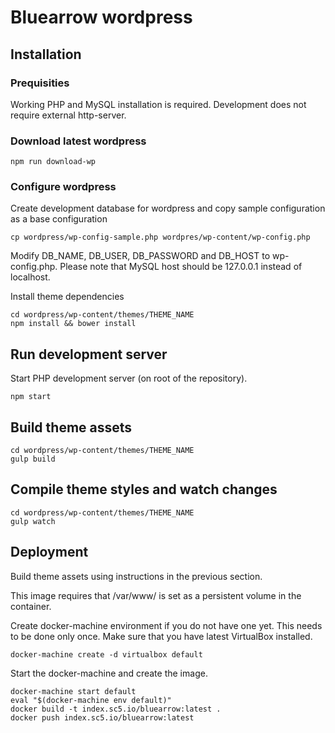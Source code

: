 # Bluearrow wordpress

## Installation

### Prequisities

Working PHP and MySQL installation is required. Development does not require external http-server.

### Download latest wordpress

	npm run download-wp

### Configure wordpress

Create development database for wordpress and copy sample configuration as a base configuration

	cp wordpress/wp-config-sample.php wordpres/wp-content/wp-config.php

Modify DB_NAME, DB_USER, DB_PASSWORD and DB_HOST to wp-config.php.
Please note that MySQL host should be 127.0.0.1 instead of localhost.

Install theme dependencies

	cd wordpress/wp-content/themes/THEME_NAME
	npm install && bower install

## Run development server

Start PHP development server (on root of the repository).

	npm start

## Build theme assets

	cd wordpress/wp-content/themes/THEME_NAME
	gulp build

## Compile theme styles and watch changes

	cd wordpress/wp-content/themes/THEME_NAME
	gulp watch

## Deployment

Build theme assets using instructions in the previous section.

This image requires that /var/www/ is set as a persistent volume in the container.

Create docker-machine environment if you do not have one yet. This needs to be done only once. Make sure that you have latest VirtualBox installed.

	docker-machine create -d virtualbox default

Start the docker-machine and create the image.

	docker-machine start default
	eval "$(docker-machine env default)"
	docker build -t index.sc5.io/bluearrow:latest .
	docker push index.sc5.io/bluearrow:latest
